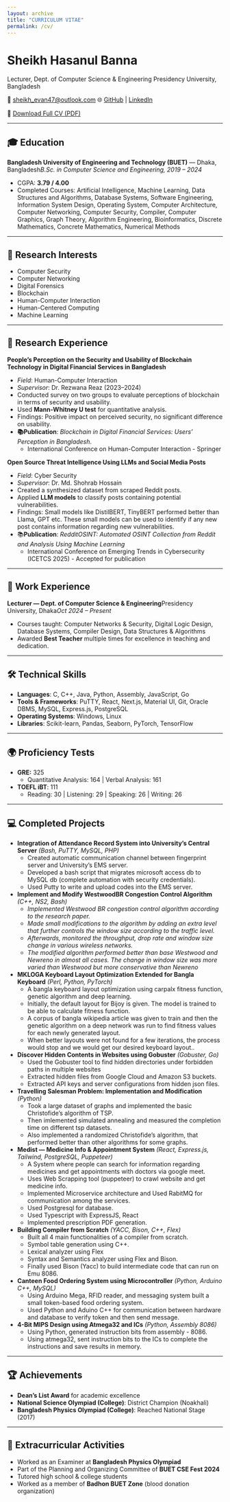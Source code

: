 ```yaml
---
layout: archive
title: "CURRICULUM VITAE"
permalink: /cv/
---
```

# Sheikh Hasanul Banna

Lecturer, Dept. of Computer Science & Engineering
Presidency University, Bangladesh

📧 sheikh_evan47@outlook.com
🌐 [GitHub](https://github.com/SheikhHasanulBanna) | [LinkedIn](https://www.linkedin.com/in/sheikh-evan-75653a200/)

📄 [Download Full CV (PDF)](/files/Sheikh_Hasanul_Banna_Academic_CV.pdf)

---

## 🎓 Education

**Bangladesh University of Engineering and Technology (BUET)** — Dhaka, Bangladesh*B.Sc. in Computer Science and Engineering, 2019 – 2024*

- CGPA: **3.79 / 4.00**
- Completed Courses: Artificial Intelligence, Machine Learning, Data Structures and Algorithms, Database Systems, Software Engineering, Information System Design, Operating System, Computer Architecture, Computer Networking, Computer Security, Compiler, Computer Graphics, Graph Theory, Algorithm Engineering, Bioinformatics, Discrete Mathematics, Concrete Mathematics, Numerical Methods

---

## 🔬 Research Interests

- Computer Security
- Computer Networking
- Digital Forensics
- Blockchain
- Human-Computer Interaction
- Human-Centered Computing
- Machine Learning

---

## 📑 Research Experience

**People’s Perception on the Security and Usability of Blockchain Technology in Digital Financial Services in Bangladesh**

- *Field*: Human-Computer Interaction
- *Supervisor*: Dr. Rezwana Reaz (2023–2024)
- Conducted survey on two groups to evaluate perceptions of blockchain in terms of security and usability.
- Used **Mann-Whitney U test** for quantitative analysis.
- Findings: Positive impact on perceived security, no significant difference on usability.
- **📚Publication**: *Blockchain in Digital Financial Services: Users’ Perception in Bangladesh*.
  - International Conference on Human-Computer Interaction - Springer

**Open Source Threat Intelligence Using LLMs and Social Media Posts**

- *Field*: Cyber Security
- *Supervisor*: Dr. Md. Shohrab Hossain
- Created a synthesized dataset from scraped Reddit posts.
- Applied **LLM models** to classify posts containing potential vulnerabilities.
- Findings: Small models like DistilBERT, TinyBERT performed better than Llama, GPT etc. These small models can be used to identify if any new post contains information regarding new vulnerabilities.
- 📚**Publication**: *RedditOSINT: Automated OSINT Collection from Reddit and Analysis Using Machine Learning*
  - International Conference on Emerging Trends in Cybersecurity (ICETCS 2025) - Accepted for publication

---

## 💼 Work Experience

**Lecturer — Dept. of Computer Science & Engineering**Presidency University, Dhaka*Oct 2024 – Present*

- Courses taught: Computer Networks & Security, Digital Logic Design, Database Systems, Compiler Design, Data Structures & Algorithms
- Awarded **Best Teacher** multiple times for excellence in teaching and dedication.

---

## 🛠 Technical Skills

- **Languages**: C, C++, Java, Python, Assembly, JavaScript, Go
- **Tools & Frameworks**: PuTTY, React, Next.js, Material UI, Git, Oracle DBMS, MySQL, Express.js, PostgreSQL
- **Operating Systems**: Windows, Linux
- **Libraries**: Scikit-learn, Pandas, Seaborn, PyTorch, TensorFlow

---

## 🌍 Proficiency Tests

- **GRE:** 325
  - Quantitative Analysis: 164 | Verbal Analysis: 161
- **TOEFL iBT**: 111
  - Reading: 30 | Listening: 29 | Speaking: 26 | Writing: 26

---

## 💻 Completed Projects

- **Integration of Attendance Record System into University’s Central Server** *(Bash, PuTTY, MySQL, PHP)*
  - Created automatic communication channel between fingerprint server and University’s EMS server.
  - Developed a bash script that migrates microsoft access db to MySQL db (complete automation with security
    credentials).
  - Used Putty to write and upload codes into the EMS server.
- **Implement and Modify WestwoodBR Congestion Control Algorithm** *(C++, NS2, Bash)*
  - *Implemented Westwood BR congestion control algorithm according to the research paper.*
  - *Made small modifications to the algorithm by adding an extra level that further controls the window size according
    to the traffic level.*
  - *Afterwards, monitored the throughput, drop rate and window size change in various wireless networks.*
  - *The modified algorithm performed better than base Westwood and Newreno in almost all cases. The change in
    window size was more varied than Westwood but more conservative than Newreno*
- **MKLOGA Keyboard Layout Optimization Extended for Bangla Keyboard** *(Perl, Python, PyTorch)*
  - A bangla keyboard layout optimization using carpalx fitness function, genetic algorithm and deep learning.
  - Initially, the default layout for Bijoy is given. The model is trained to be able to calculate fitness function.
  - A corpus of bangla wikipedia article was given to train and then the genetic algorithm on a deep network was run to
    find fitness values for each newly generated layout.
  - When better layouts were not found for a few iterations, the process would stop and we would get our desired
    keyboard layout..
- **Discover Hidden Contents in Websites using Gobuster** *(Gobuster, Go)*
  - Used the Gobuster tool to find hidden directories under forbidden paths in multiple websites
  - Extracted hidden files from Google Cloud and Amazon S3 buckets.
  - Extracted API keys and server configurations from hidden json files.
- **Travelling Salesman Problem: Implementation and Modification** *(Python)*
  - Took a large dataset of graphs and implemented the basic Christofide’s algorithm of TSP.
  - Then imlemented simulated annealing and measured the completion time on different tsp datasets.
  - Also implemented a randomized Christofide’s algorithm, that performed better than other algorithms for some
    graphs.
- **Medist — Medicine Info & Appointment System** *(React, Express.js, Tailwind, PostgreSQL, Puppeteer)*
  - A System where people can search for information regarding medicines and get appointments with doctors via
    google meet.
  - Uses Web Scrapping tool (puppeteer) to crawl website and get medicine info.
  - Implemented Microservice architecture and Used RabitMQ for communication among the services.
  - Used Postgresql for database.
  - Used Typescript with ExpressJS, React
  - Implemented prescription PDF generation.
- **Building Compiler from Scratch** *(YACC, Bison, C++, Flex)*
  - Built all 4 main functionalities of a compiler from scratch.
  - Symbol table generation using C++.
  - Lexical analyzer using Flex
  - Syntax and Semantics analyzer using Flex and Bison.
  - Finally used Bison (Yacc) to build intermediate code that can run on Emu 8086.
- **Canteen Food Ordering System using Microcontroller** *(Python, Arduino C++, MySQL)*
  - Using Arduino Mega, RFID reader, and messaging system built a small token-based food ordering system.
  - Used Python and Aduino C++ for communication between hardware and database to verify token and then send
    message.
- **4-Bit MIPS Design using Atmega32 and ICs** *(Python, Assembly 8086)*
  - Using Python, generated instruction bits from assembly - 8086.
  - Using atmega32, sent instruction bits to the ICs to complete the instructions and save results in memory.

---

## 🏆 Achievements

- **Dean’s List Award** for academic excellence
- **National Science Olympiad (College)**: District Champion (Noakhali)
- **Bangladesh Physics Olympiad (College)**: Reached National Stage (2017)

---

## 🎯 Extracurricular Activities

- Worked as an Examiner at **Bangladesh Physics Olympiad**
- Part of the Planning and Organizing Committee of **BUET CSE Fest 2024**
- Tutored high school & college students
- Worked as a member of **Badhon BUET Zone** (blood donation organization)

